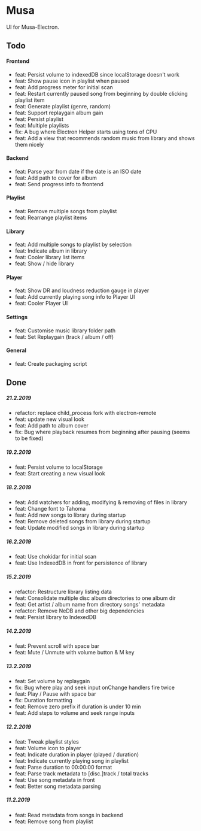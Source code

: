 # Musa

UI for Musa-Electron.

## Todo

#### Frontend

- feat: Persist volume to indexedDB since localStorage doesn't work
- feat: Show pause icon in playlist when paused
- feat: Add progress meter for initial scan
- feat: Restart currently paused song from beginning by double clicking playlist item
- feat: Generate playlist (genre, random)
- feat: Support replaygain album gain
- feat: Persist playlist
- feat: Multiple playlists
- fix: A bug where Electron Helper starts using tons of CPU
- feat: Add a view that recommends random music from library and shows them nicely

#### Backend

- feat: Parse year from date if the date is an ISO date
- feat: Add path to cover for album
- feat: Send progress info to frontend

#### Playlist

- feat: Remove multiple songs from playlist
- feat: Rearrange playlist items

#### Library

- feat: Add multiple songs to playlist by selection
- feat: Indicate album in library
- feat: Cooler library list items
- feat: Show / hide library

#### Player

- feat: Show DR and loudness reduction gauge in player
- feat: Add currently playing song info to Player UI
- feat: Cooler Player UI

#### Settings

- feat: Customise music library folder path
- feat: Set Replaygain (track / album / off)

#### General

- feat: Create packaging script

## Done

##### 21.2.2019

- refactor: replace child_process fork with electron-remote
- feat: update new visual look
- feat: Add path to album cover
- fix: Bug where playback resumes from beginning after pausing (seems to be fixed)

##### 19.2.2019

- feat: Persist volume to localStorage
- feat: Start creating a new visual look

##### 18.2.2019

- feat: Add watchers for adding, modifying & removing of files in library
- feat: Change font to Tahoma
- feat: Add new songs to library during startup
- feat: Remove deleted songs from library during startup
- feat: Update modified songs in library during startup

##### 16.2.2019

- feat: Use chokidar for initial scan
- feat: Use IndexedDB in front for persistence of library

##### 15.2.2019

- refactor: Restructure library listing data
- feat: Consolidate multiple disc album directories to one album dir
- feat: Get artist / album name from directory songs' metadata
- refactor: Remove NeDB and other big dependencies
- feat: Persist library to IndexedDB

##### 14.2.2019

- feat: Prevent scroll with space bar
- feat: Mute / Unmute with volume button & M key

##### 13.2.2019

- feat: Set volume by replaygain
- fix: Bug where play and seek input onChange handlers fire twice
- feat: Play / Pause with space bar
- fix: Duration formatting
- feat: Remove zero prefix if duration is under 10 min
- feat: Add steps to volume and seek range inputs

##### 12.2.2019

- feat: Tweak playlist styles
- feat: Volume icon to player
- feat: Indicate duration in player (played / duration)
- feat: Indicate currently playing song in playlist
- feat: Parse duration to 00:00:00 format
- feat: Parse track metadata to [disc.]track / total tracks
- feat: Use song metadata in front
- feat: Better song metadata parsing

##### 11.2.2019

- feat: Read metadata from songs in backend
- feat: Remove song from playlist
